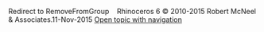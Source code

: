 ---
---

Redirect to RemoveFromGroup&#160;
&#160;
Rhinoceros 6 © 2010-2015 Robert McNeel &amp; Associates.11-Nov-2015
 [Open topic with navigation](removefromgroup.html) 

